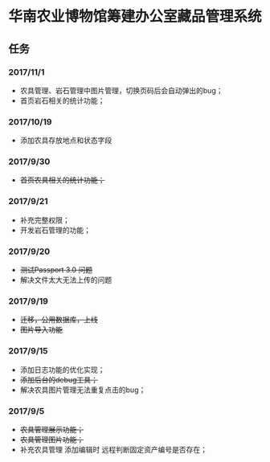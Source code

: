 # 华南农业博物馆筹建办公室藏品管理系统

## 任务

### 2017/11/1
- 农具管理、岩石管理中图片管理，切换页码后会自动弹出的bug；
- 首页岩石相关的统计功能；

### 2017/10/19
- 添加农具存放地点和状态字段

### 2017/9/30
- <del>首页农具相关的统计功能；</del>

### 2017/9/21
- 补充完整权限；
- 开发岩石管理的功能；

### 2017/9/20
- <del>测试Passport 3.0 问题</del>
- 解决文件太大无法上传的问题

### 2017/9/19
- <del>迁移，公用数据库，上线</del>
- <del>图片导入功能</del>

### 2017/9/15
- 添加日志功能的优化实现；
- <del>添加后台的debug工具；</del>
- 解决农具图片管理无法重复点击的bug；

### 2017/9/5
- <del>农具管理展示功能；</del>
- <del>农具管理图片功能；</del>
- 补充农具管理 添加编辑时 远程判断固定资产编号是否存在；

